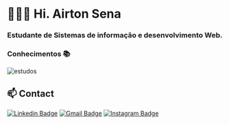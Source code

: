 # 👨🏻‍💻  Hi. Airton Sena
 

 ### Estudante de Sistemas de informaçâo e desenvolvimento Web.

### Conhecimentos 📚
   <img src="https://ik.imagekit.io/ol2yxq4uey/Screenshot_20201017_204335_Hq0-X0zlC.png" alt="estudos" />

## 📫 Contact
[![Linkedin Badge](https://img.shields.io/badge/-LinkedIn-blue?style=flat-square&logo=Linkedin&logoColor=white&link=https://www.linkedin.com/in/omariosouto)](https://www.linkedin.com/in/airtonsena/)
[![Gmail Badge](https://img.shields.io/badge/-Gmail-7159c1?style=flat-square&logo=Gmail&logoColor=white&color=red&link=mailto:thiagofreitas201717@gmail.com)](mailto:airtonsena41@gmail.com)
[![Instagram Badge](https://img.shields.io/badge/-Instagram-7159c1?style=flat-square&color=maroon&logo=instagram&logoColor=white&link=https://www.instagram.com/_tfreitas__/)](https://www.instagram.com/airtonsena10/)
